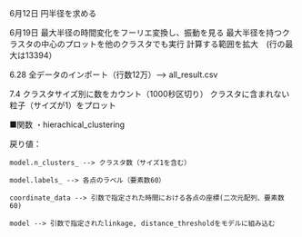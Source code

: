 6月12日
円半径を求める

6月19日
最大半径の時間変化をフーリエ変換し、振動を見る
最大半径を持つクラスタの中心のプロットを他のクラスタでも実行
計算する範囲を拡大　(行の最大は13394）

6.28
全データのインポート（行数12万）--> all_result.csv

7.4
クラスタサイズ別に数をカウント（1000秒区切り）
クラスタに含まれない粒子（サイズが1）をプロット

■関数
・hierachical_clustering

戻り値：

    model.n_clusters_ --> クラスタ数（サイズ1を含む）
    
    model.labels_ --> 各点のラベル（要素数60）
    
    coordinate_data --> 引数で指定された時間における各点の座標(二次元配列、要素数60)
    
    model --> 引数で指定されたlinkage, distance_thresholdをモデルに組み込む
